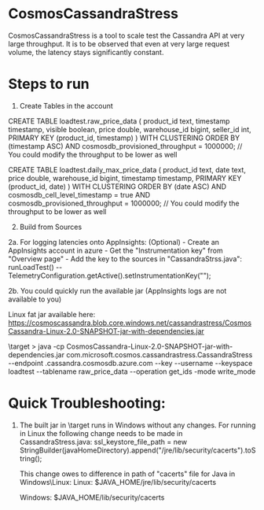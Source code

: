 # CosmosCassandraStress
CosmosCassandraStress is a tool to scale test the Cassandra API at very large throughput. It is to be observed that even at very large request volume, the latency stays significantly constant.

# Steps to run

1. Create Tables in the account

  CREATE TABLE loadtest.raw_price_data (
    product_id text,
    timestamp timestamp,
    visible boolean,
    price double,
    warehouse_id bigint,
    seller_id int,
    PRIMARY KEY (product_id, timestamp)
) WITH CLUSTERING ORDER BY (timestamp ASC)
AND cosmosdb_provisioned_throughput = 1000000; // You could modify the throughput to be lower as well


CREATE TABLE loadtest.daily_max_price_data (
    product_id text,
    date text,
    price double,
    warehouse_id bigint,
    timestamp timestamp,
    PRIMARY KEY (product_id, date)
) WITH CLUSTERING ORDER BY (date ASC)
  AND cosmosdb_cell_level_timestamp = true
AND cosmosdb_provisioned_throughput = 1000000; // You could modify the throughput to be lower as well

2. Build from Sources

2a. For logging latencies onto AppInsights: (Optional)
     - Create an AppInsights account in azure
     - Get the "Instrumentation key" from "Overview page"
     - Add the key to the sources in "CassandraStrss.java": runLoadTest()
       -- TelemetryConfiguration.getActive().setInstrumentationKey("<Set your Instrumentation key here>");

2b. You could quickly run the available jar (AppInsights logs are not available to you)

Linux fat jar available here: https://cosmoscassandra.blob.core.windows.net/cassandrastress/CosmosCassandra-Linux-2.0-SNAPSHOT-jar-with-dependencies.jar

\target > java -cp CosmosCassandra-Linux-2.0-SNAPSHOT-jar-with-dependencies.jar com.microsoft.cosmos.cassandrastress.CassandraStress --endpoint <Cosmos Cassandra Account Name>.cassandra.cosmosdb.azure.com --key <Primary Key from Azure Portal> --username <Username from Azure Portal> --keyspace loadtest --tablename raw_price_data --operation get_ids -mode write_mode
 

# Quick Troubleshooting:
1. The built jar in \target runs in Windows without any changes. For running in Linux the following change needs to be made in CassandraStress.java:
                ssl_keystore_file_path = new StringBuilder(javaHomeDirectory).append("/jre/lib/security/cacerts").toString();
                
   This change owes to difference in path of "cacerts" file for Java in Windows\Linux:
   Linux: $JAVA_HOME/jre/lib/security/cacerts
   
   Windows: $JAVA_HOME/lib/security/cacerts
   


